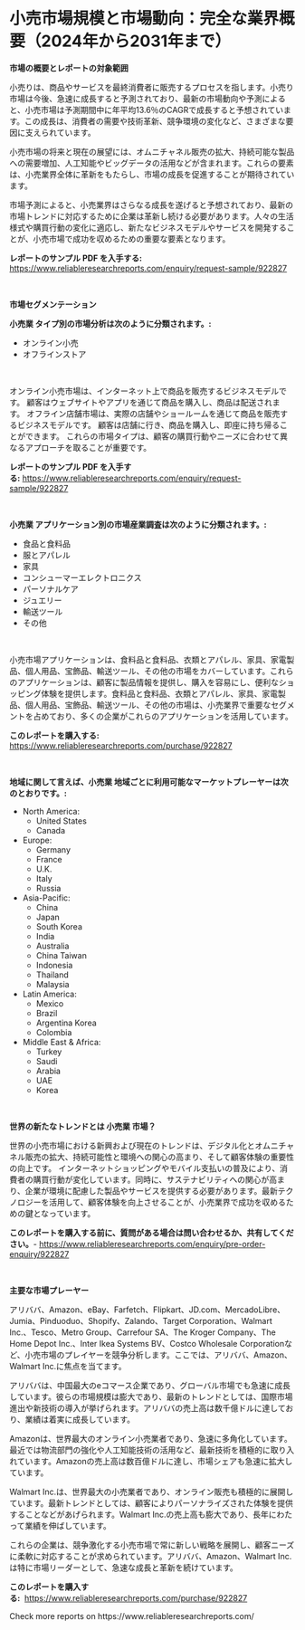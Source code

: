 <p><h1>小売市場規模と市場動向：完全な業界概要（2024年から2031年まで）</h1></p><p><strong>市場の概要とレポートの対象範囲</strong></p>
<p><p>小売りは、商品やサービスを最終消費者に販売するプロセスを指します。小売り市場は今後、急速に成長すると予測されており、最新の市場動向や予測によると、小売市場は予測期間中に年平均13.6％のCAGRで成長すると予想されています。この成長は、消費者の需要や技術革新、競争環境の変化など、さまざまな要因に支えられています。</p><p>小売市場の将来と現在の展望には、オムニチャネル販売の拡大、持続可能な製品への需要増加、人工知能やビッグデータの活用などが含まれます。これらの要素は、小売業界全体に革新をもたらし、市場の成長を促進することが期待されています。</p><p>市場予測によると、小売業界はさらなる成長を遂げると予想されており、最新の市場トレンドに対応するために企業は革新し続ける必要があります。人々の生活様式や購買行動の変化に適応し、新たなビジネスモデルやサービスを開発することが、小売市場で成功を収めるための重要な要素となります。</p></p>
<p><strong>レポートのサンプル PDF を入手する:</strong> <a href="https://www.reliableresearchreports.com/enquiry/request-sample/922827">https://www.reliableresearchreports.com/enquiry/request-sample/922827</a></p>
<p>&nbsp;</p>
<p><strong>市場セグメンテーション</strong></p>
<p><strong>小売業 タイプ別の市場分析は次のように分類されます。:</strong></p>
<p><ul><li>オンライン小売</li><li>オフラインストア</li></ul></p>
<p>&nbsp;</p>
<p><p>オンライン小売市場は、インターネット上で商品を販売するビジネスモデルです。 顧客はウェブサイトやアプリを通じて商品を購入し、商品は配送されます。 オフライン店舗市場は、実際の店舗やショールームを通じて商品を販売するビジネスモデルです。 顧客は店舗に行き、商品を購入し、即座に持ち帰ることができます。 これらの市場タイプは、顧客の購買行動やニーズに合わせて異なるアプローチを取ることが重要です。</p></p>
<p><strong>レポートのサンプル PDF を入手する:</strong>&nbsp;<a href="https://www.reliableresearchreports.com/enquiry/request-sample/922827">https://www.reliableresearchreports.com/enquiry/request-sample/922827</a></p>
<p>&nbsp;</p>
<p><strong> 小売業 アプリケーション別の市場産業調査は次のように分類されます。:</strong></p>
<p><ul><li>食品と食料品</li><li>服とアパレル</li><li>家具</li><li>コンシューマーエレクトロニクス</li><li>パーソナルケア</li><li>ジュエリー</li><li>輸送ツール</li><li>その他</li></ul></p>
<p>&nbsp;</p>
<p><p>小売市場アプリケーションは、食料品と食料品、衣類とアパレル、家具、家電製品、個人用品、宝飾品、輸送ツール、その他の市場をカバーしています。これらのアプリケーションは、顧客に製品情報を提供し、購入を容易にし、便利なショッピング体験を提供します。食料品と食料品、衣類とアパレル、家具、家電製品、個人用品、宝飾品、輸送ツール、その他の市場は、小売業界で重要なセグメントを占めており、多くの企業がこれらのアプリケーションを活用しています。</p></p>
<p><strong>このレポートを購入する:</strong>&nbsp; <a href="https://www.reliableresearchreports.com/purchase/922827">https://www.reliableresearchreports.com/purchase/922827</a></p>
<p>&nbsp;</p>
<p><strong>地域に関して言えば、小売業 地域ごとに利用可能なマーケットプレーヤーは次のとおりです。:</strong></p>
<p><ul>
    <li>
        North America:
        <ul>
            <li>United States</li>
            <li>Canada</li>
        </ul>
    </li>
    <li>
        Europe:
        <ul>
            <li>Germany</li>
            <li>France</li>
            <li>U.K.</li>
            <li>Italy</li>
            <li>Russia</li>
        </ul>
    </li>
    <li>
        Asia-Pacific:
        <ul>
            <li>China</li>
            <li>Japan</li>
            <li>South Korea</li>
            <li>India</li>
            <li>Australia</li>
            <li>China Taiwan</li>
            <li>Indonesia</li>
            <li>Thailand</li>
            <li>Malaysia</li>
        </ul>
    </li>
    <li>
        Latin America:
        <ul>
            <li>Mexico</li>
            <li>Brazil</li>
            <li>Argentina Korea</li>
            <li>Colombia</li>
        </ul>
    </li>
    <li>
        Middle East & Africa:
        <ul>
            <li>Turkey</li>
            <li>Saudi</li>
            <li>Arabia</li>
            <li>UAE</li>
            <li>Korea</li>
        </ul>
    </li>
    </ul></p>
<p>&nbsp;</p>
<p><strong>世界の新たなトレンドとは 小売業 市場？</strong></p>
<p><p>世界の小売市場における新興および現在のトレンドは、デジタル化とオムニチャネル販売の拡大、持続可能性と環境への関心の高まり、そして顧客体験の重要性の向上です。 インターネットショッピングやモバイル支払いの普及により、消費者の購買行動が変化しています。同時に、サステナビリティへの関心が高まり、企業が環境に配慮した製品やサービスを提供する必要があります。最新テクノロジーを活用して、顧客体験を向上させることが、小売業界で成功を収めるための鍵となっています。</p></p>
<p><strong>このレポートを購入する前に、質問がある場合は問い合わせるか、共有してください。</strong>- <a href="https://www.reliableresearchreports.com/enquiry/pre-order-enquiry/922827">https://www.reliableresearchreports.com/enquiry/pre-order-enquiry/922827</a></p>
<p>&nbsp;</p>
<p><strong>主要な市場プレーヤー</strong></p>
<p><p>アリババ、Amazon、eBay、Farfetch、Flipkart、JD.com、MercadoLibre、Jumia、Pinduoduo、Shopify、Zalando、Target Corporation、Walmart Inc.、Tesco、Metro Group、Carrefour SA、The Kroger Company、The Home Depot Inc.、Inter Ikea Systems BV、Costco Wholesale Corporationなど、小売市場のプレイヤーを競争分析します。ここでは、アリババ、Amazon、Walmart Inc.に焦点を当てます。</p><p>アリババは、中国最大のeコマース企業であり、グローバル市場でも急速に成長しています。彼らの市場規模は膨大であり、最新のトレンドとしては、国際市場進出や新技術の導入が挙げられます。アリババの売上高は数千億ドルに達しており、業績は着実に成長しています。</p><p>Amazonは、世界最大のオンライン小売業者であり、急速に多角化しています。最近では物流部門の強化や人工知能技術の活用など、最新技術を積極的に取り入れています。Amazonの売上高は数百億ドルに達し、市場シェアも急速に拡大しています。</p><p>Walmart Inc.は、世界最大の小売業者であり、オンライン販売も積極的に展開しています。最新トレンドとしては、顧客によりパーソナライズされた体験を提供することなどがあげられます。Walmart Inc.の売上高も膨大であり、長年にわたって業績を伸ばしています。</p><p>これらの企業は、競争激化する小売市場で常に新しい戦略を展開し、顧客ニーズに柔軟に対応することが求められています。アリババ、Amazon、Walmart Inc.は特に市場リーダーとして、急速な成長と革新を続けています。</p></p>
<p><strong>このレポートを購入する:</strong>&nbsp;&nbsp;<a href="https://www.reliableresearchreports.com/purchase/922827">https://www.reliableresearchreports.com/purchase/922827</a></p>
<p>Check more reports on https://www.reliableresearchreports.com/</p>
